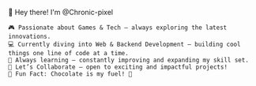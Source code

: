 👾 Hey there! I'm @Chronic-pixel

    🎮 Passionate about Games & Tech — always exploring the latest innovations.
    💻 Currently diving into Web & Backend Development — building cool things one line of code at a time.
    🌱 Always learning — constantly improving and expanding my skill set.
    🤝 Let’s Collaborate — open to exciting and impactful projects!
    🍫 Fun Fact: Chocolate is my fuel! 🍫
